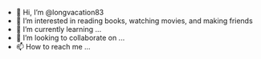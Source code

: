 - 👋 Hi, I’m @longvacation83
- 👀 I’m interested in reading books, watching movies, and making friends
- 🌱 I’m currently learning ...
- 💞️ I’m looking to collaborate on ...
- 📫 How to reach me ...

<!---
longvacation83/longvacation83 is a ✨ special ✨ repository because its `README.md` (this file) appears on your GitHub profile.
You can click the Preview link to take a look at your changes.
--->
